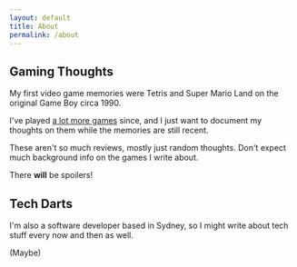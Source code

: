 ```yaml
---
layout: default
title: About
permalink: /about
---
```

## Gaming Thoughts

My first video game memories were Tetris and Super Mario Land on the original Game Boy circa 1990.

I've played [a lot more games](/gaming-thoughts/all) since, and I just want to document my thoughts on them while the memories are still recent.

These aren't so much reviews, mostly just random thoughts. Don't expect much background info on the games I write about.

There __will__ be spoilers!

## Tech Darts

I'm also a software developer based in Sydney, so I might write about tech stuff every now and then as well.

(Maybe)